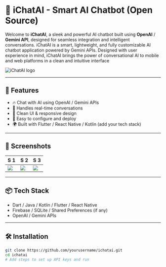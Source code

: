 # 🤖 **iChatAI - Smart AI Chatbot (Open Source)**

Welcome to **iChatAI**, a sleek and powerful AI chatbot built using **OpenAI** / **Gemini API**, designed for seamless integration and intelligent conversations.
iChatAI is a smart, lightweight, and fully customizable AI chatbot application powered by Gemini APIs. Designed with user experience in mind, iChatAI brings the power of conversational AI to mobile and web platforms in a clean and intuitive interface

![iChatAI logo](https://drive.google.com/file/d/1lKwVzsD3Xvm5m8X3Cam4WqLaKS7dUv2x/view?usp=drive_link)

---

## 🚀 Features
- 🔥 Chat with AI using OpenAI / Gemini APIs
- 🧠 Handles real-time conversations
- 💬 Clean UI & responsive design
- 🔧 Easy to configure and deploy
- 🌍 Built with Flutter / React Native / Kotlin (add your tech stack)

---

## 📸 Screenshots
| S 1 | S 2 | S 3 |
|--------|----------------|-------------------|
| ![](https://drive.google.com/file/d/1hUfaYUjE14PsQJLBBDsJoMzchrUMlEWX/view?usp=drive_link) | ![](https://drive.google.com/file/d/1c4DqDffNrncIWUwZ-SmuzgT5GNAKL4_k/view?usp=drive_link) | ![](https://drive.google.com/file/d/1yY0JHsp7V-IO_15kjv8-7QgVCnVT84RR/view?usp=drive_link) |

---

## 📦 Tech Stack
- Dart / Java / Kotlin / Flutter / React Native
- Firebase / SQLite / Shared Preferences (if any)
- OpenAI / Gemini APIs

---

## 🛠️ Installation
```bash
git clone https://github.com/yourusername/ichatai.git
cd ichatai
# Add steps to set up API keys and run
